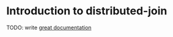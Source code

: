 # Introduction to distributed-join

TODO: write [great documentation](http://jacobian.org/writing/what-to-write/)
